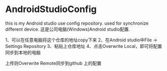 # AndroidStudioConfig
 this is my Android studio use config repository. used for synchronize different device.
这是公司电脑(Windows)Android studio配置.

1、可以在任意电脑将这个仓库的地址copy下来
2、在Android studio中File -> Settings Repository
3、粘贴上仓库地址
4、点击Overwrite Local，即可将配置同步到本地的电脑

上传则Overwrite Remote同步到github 上的配置
